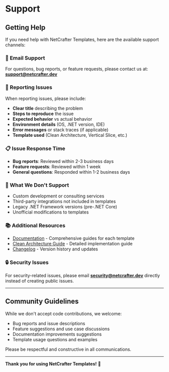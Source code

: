 # Support

## Getting Help

If you need help with NetCrafter Templates, here are the available support channels:

### 📧 Email Support

For questions, bug reports, or feature requests, please contact us at:
**support@netcrafter.dev**

### 🐛 Reporting Issues

When reporting issues, please include:

- **Clear title** describing the problem
- **Steps to reproduce** the issue
- **Expected behavior** vs actual behavior
- **Environment details** (OS, .NET version, IDE)
- **Error messages** or stack traces (if applicable)
- **Template used** (Clean Architecture, Vertical Slice, etc.)

### 📋 Issue Response Time

- **Bug reports**: Reviewed within 2-3 business days
- **Feature requests**: Reviewed within 1 week
- **General questions**: Responded within 1-2 business days

### 🚫 What We Don't Support

- Custom development or consulting services
- Third-party integrations not included in templates
- Legacy .NET Framework versions (pre-.NET Core)
- Unofficial modifications to templates

### 📚 Additional Resources

- [Documentation](./docs/guides/) - Comprehensive guides for each template
- [Clean Architecture Guide](./docs/guides/clean-architecture.md) - Detailed implementation guide
- [Changelog](./CHANGELOG.md) - Version history and updates

### 🔒 Security Issues

For security-related issues, please email **security@netcrafter.dev** directly instead of creating public issues.

---

## Community Guidelines

While we don't accept code contributions, we welcome:

- Bug reports and issue descriptions
- Feature suggestions and use case discussions
- Documentation improvements suggestions
- Template usage questions and examples

Please be respectful and constructive in all communications.

---

**Thank you for using NetCrafter Templates!** 🚀
